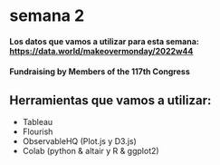 # semana 2

#### Los datos que vamos a utilizar para esta semana: https://data.world/makeovermonday/2022w44
#### Fundraising by Members of the 117th Congress

## Herramientas que vamos a utilizar:

* Tableau
* Flourish
* ObservableHQ (Plot.js y D3.js)
* Colab (python & altair y R & ggplot2)
